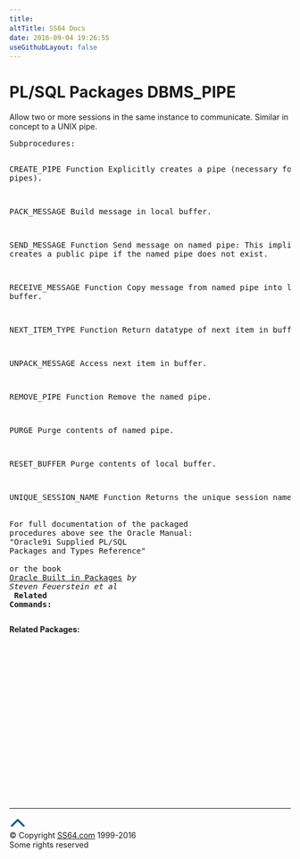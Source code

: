 ```yaml
---
title:
altTitle: SS64 Docs
date: 2016-09-04 19:26:55
useGithubLayout: false
---
```

<!-- #BeginLibraryItem "/Library/head_orapack.lbi" --><!-- #EndLibraryItem --><h1>PL/SQL Packages DBMS_PIPE</h1> 
<p>Allow two or more sessions in the same instance to communicate. 
  Similar in concept to a UNIX pipe.</p>
<pre>Subprocedures:

CREATE_PIPE Function
              Explicitly creates a pipe (necessary for private pipes). 

PACK_MESSAGE  Build message in local buffer. 

SEND_MESSAGE Function
              Send message on named pipe: This implicitly creates a
              public pipe if the named pipe does not exist. 

RECEIVE_MESSAGE Function
              Copy message from named pipe into local buffer. 

NEXT_ITEM_TYPE Function
              Return datatype of next item in buffer. 

UNPACK_MESSAGE 
              Access next item in buffer. 

REMOVE_PIPE Function
              Remove the named pipe. 

PURGE         Purge contents of named pipe. 

RESET_BUFFER  Purge contents of local buffer. 

UNIQUE_SESSION_NAME Function
              Returns the unique session name.  
<span class="body"><b><br></b>For full documentation of the packaged procedures above see the Oracle Manual:<br>"Oracle9i Supplied PL/SQL Packages and Types Reference"<b><br><br></b>or the book <a href="../links/orasqllinks.html">Oracle Built in Packages</a> <i>by Steven Feuerstein et al</i><b><br>
Related Commands:<br></b></span></pre>
<p><span class="body"><b>Related Packages:</b></span> </p>
<p><span class="body"><br>
  </span></p><!-- #BeginLibraryItem "/Library/foot_ora.lbi" --><p><script async="" src="//pagead2.googlesyndication.com/pagead/js/adsbygoogle.js"></script>
<!-- oracle-footer -->
<ins class="adsbygoogle" style="display:inline-block;width:300px;height:250px" data-ad-client="ca-pub-6140977852749469" data-ad-slot="4275490898"></ins>
<script>
(adsbygoogle = window.adsbygoogle || []).push({});
</script></p>
<hr>
<div id="bl" class="footer"><a href="#"><img src="../images/top.png" width="30" height="22" alt="Back to the Top"></a></div>
<div id="br" class="footer, tagline">© Copyright <a href="http://ss64.com/">SS64.com</a> 1999-2016<br>
Some rights reserved</div><!-- #EndLibraryItem -->

